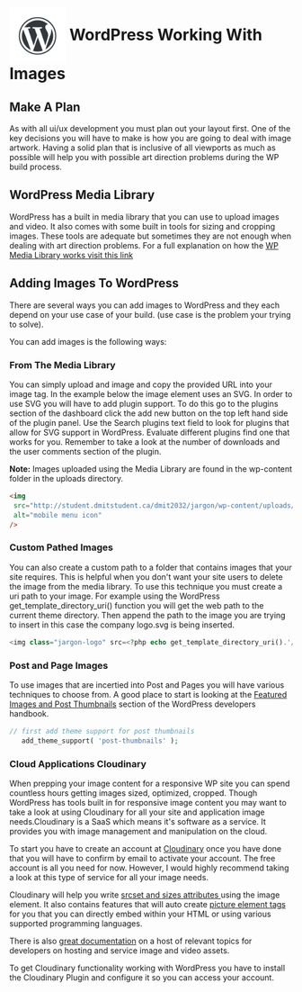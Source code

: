 # <img src="./assets/images/wordpress-water-mark.png" width="100" align="center"> WordPress Working With Images

## Make A Plan

As with all ui/ux development you must plan out your layout first. One of the key decisions you will have to make is how you are going to deal with image artwork. Having a solid plan that is inclusive of all viewports as much as possible will help you with possible art direction problems during the WP build process.

## WordPress Media Library

WordPress has a built in media library that you can use to upload images and video. It also comes with some built in tools for sizing and cropping images. These tools are adequate but sometimes they are not enough when dealing with art direction problems. For a full explanation on how the [WP Media Library works visit this link](https://wordpress.org/support/article/media-library-screen/)

## Adding Images To WordPress

There are several ways you can add images to WordPress and they each depend on your use case of your build. (use case is the problem your trying to solve).

You can add images is the following ways:

### From The Media Library

You can simply upload and image and copy the provided URL into your image tag. In the example below the image element uses an SVG. In order to use SVG you will have to add plugin support. To do this go to the plugins section of the dashboard click the add new button on the top left hand side of the plugin panel. Use the Search plugins text field to look for plugins that allow for SVG support in WordPress. Evaluate different plugins find one that works for you. Remember to take a look at the number of downloads and the user comments section of the plugin.

**Note:** Images uploaded using the Media Library are found in the wp-content folder in the uploads directory.

```html
<img
 src="http://student.dmitstudent.ca/dmit2032/jargon/wp-content/uploads/2019/10/bars.svg"
 alt="mobile menu icon"
/>
```

### Custom Pathed Images

You can also create a custom path to a folder that contains images that your site requires. This is helpful when you don't want your site users to delete the image from the media library. To use this technique you must create a uri path to your image. For example using the WordPress get_template_directory_uri() function you will get the web path to the current theme directory. Then append the path to the image you are trying to insert in this case the company logo.svg is being inserted.

```php
<img class="jargon-logo" src=<?php echo get_template_directory_uri().'/assets/icons/logo.svg'; ?> alt="jargon company logo">
```

### Post and Page Images

To use images that are incertied into Post and Pages you will have various techniques to choose from. A good place to start is looking at the [Featured Images and Post Thumbnails](https://developer.wordpress.org/themes/functionality/featured-images-post-thumbnails/) section of the WordPress developers handbook.

```php
// first add theme support for post thumbnails
   add_theme_support( 'post-thumbnails' );
```

###  Cloud Applications Cloudinary

When prepping your image content for a responsive WP site you can spend countless hours getting images sized, optimized, cropped. Though WordPress has tools built in for responsive image content you may want to take a look at using Cloudinary for all your site and application image needs.Cloudinary is a SaaS which means it's software as a service. It provides you with image management and manipulation on the cloud.

To start you have to create an account at [Cloudinary](https://res.cloudinary.com) once you have done that you will have to confirm by email to activate your account. The free account is all you need for now. However, I would highly recommend taking a look at this type of service for all your image needs.

Cloudinary will help you write [srcset and sizes attributes ](https://cloudinary.com/blog/responsive_images_with_srcset_sizes_and_cloudinary) using the image element. It also contains features that will auto create [picture element tags](https://cloudinary.com/blog/automatically_art_directed_responsive_images) for you that you can directly embed within your HTML or using various supported programming languages.

There is also [great documentation](https://cloudinary.com/documentation/responsive_images) on a host of relevant topics for developers on hosting and service image and video assets.

To get Cloudinary functionality working with WordPress you have to install the Cloudinary Plugin and configure it so you can access your account.


